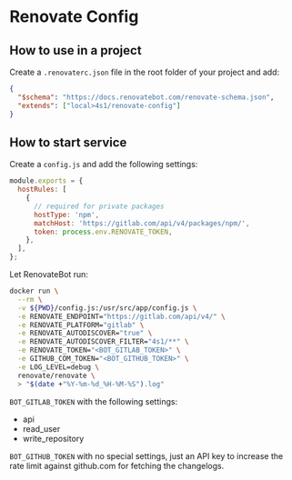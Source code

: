# Renovate Config

## How to use in a project

Create a `.renovaterc.json` file in the root folder of your project and add:

```json
{
  "$schema": "https://docs.renovatebot.com/renovate-schema.json",
  "extends": ["local>4s1/renovate-config"]
}
```

## How to start service

Create a `config.js` and add the following settings:

```js
module.exports = {
  hostRules: [
    {
      // required for private packages
      hostType: 'npm',
      matchHost: 'https://gitlab.com/api/v4/packages/npm/',
      token: process.env.RENOVATE_TOKEN,
    },
  ],
};
```

Let RenovateBot run:

```bash
docker run \
  --rm \
  -v ${PWD}/config.js:/usr/src/app/config.js \
  -e RENOVATE_ENDPOINT="https://gitlab.com/api/v4/" \
  -e RENOVATE_PLATFORM="gitlab" \
  -e RENOVATE_AUTODISCOVER="true" \
  -e RENOVATE_AUTODISCOVER_FILTER="4s1/**" \
  -e RENOVATE_TOKEN="<BOT_GITLAB_TOKEN>" \
  -e GITHUB_COM_TOKEN="<BOT_GITHUB_TOKEN>" \
  -e LOG_LEVEL=debug \
  renovate/renovate \
  > "$(date +"%Y-%m-%d_%H-%M-%S").log"
```

`BOT_GITLAB_TOKEN` with the following settings:

- api
- read_user
- write_repository

`BOT_GITHUB_TOKEN` with no special settings, just an API key to increase the rate limit against github.com for fetching the changelogs.

